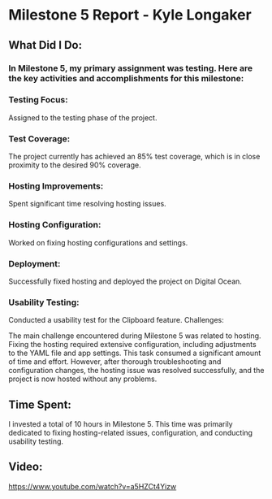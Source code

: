 # Milestone 5 Report - Kyle Longaker

## What Did I Do:

### In Milestone 5, my primary assignment was testing. Here are the key activities and accomplishments for this milestone:

### Testing Focus: 
Assigned to the testing phase of the project.
### Test Coverage: 
The project currently has achieved an 85% test coverage, which is in close proximity to the desired 90% coverage.
### Hosting Improvements:
Spent significant time resolving hosting issues.
### Hosting Configuration: 
Worked on fixing hosting configurations and settings.
### Deployment:
Successfully fixed hosting and deployed the project on Digital Ocean.
### Usability Testing: 
Conducted a usability test for the Clipboard feature.
Challenges:

The main challenge encountered during Milestone 5 was related to hosting. Fixing the hosting required extensive configuration, including adjustments to the YAML file and app settings. This task consumed a significant amount of time and effort. However, after thorough troubleshooting and configuration changes, the hosting issue was resolved successfully, and the project is now hosted without any problems.

## Time Spent:

I invested a total of 10 hours in Milestone 5. This time was primarily dedicated to fixing hosting-related issues, configuration, and conducting usability testing.

## Video:
https://www.youtube.com/watch?v=a5HZCt4Yizw
